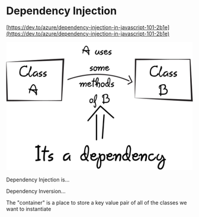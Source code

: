 # Dependency Injection

[https://dev.to/azure/dependency-injection-in-javascript-101-2b1e](https://dev.to/azure/dependency-injection-in-javascript-101-2b1e) 

![](../.gitbook/assets/image.png)

Dependency Injection is...

Dependency Inversion...

The "container" is a place to store a key value pair of all of the classes we want to instantiate

